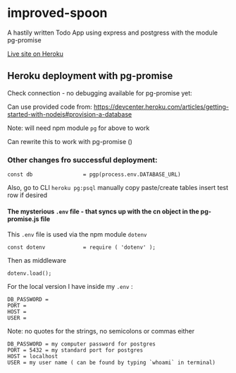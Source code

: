 # improved-spoon

A hastily written Todo App using express and postgress with the module pg-promise

[Live site on Heroku](https://dashboard.heroku.com/apps/grandma-peyote-to-do)

## Heroku deployment with pg-promise

Check connection - no debugging available for pg-promise yet:

Can use provided code from: https://devcenter.heroku.com/articles/getting-started-with-nodejs#provision-a-database

Note: will need npm module `pg` for above to work

Can rewrite this to work with pg-promise ()



### Other changes fro successful deployment:

```
const db                = pgp(process.env.DATABASE_URL)

```

Also,
go to CLI `heroku pg:psql`
manually copy paste/create tables
insert test row if desired


#### The mysterious `.env` file - that syncs up with the cn object in the pg-promise.js file
This `.env` file is used via the npm module `dotenv` 

`const dotenv            = require ( 'dotenv' );`

Then as middleware 

`dotenv.load();`

For the local version I have inside my `.env` :

```
DB_PASSWORD = 
PORT = 
HOST = 
USER = 

```

Note: no quotes for the strings, no semicolons or commas either

```
DB_PASSWORD = my computer password for postgres
PORT = 5432 = my standard port for postgres
HOST = localhost 
USER = my user name ( can be found by typing `whoami` in terminal)
```
